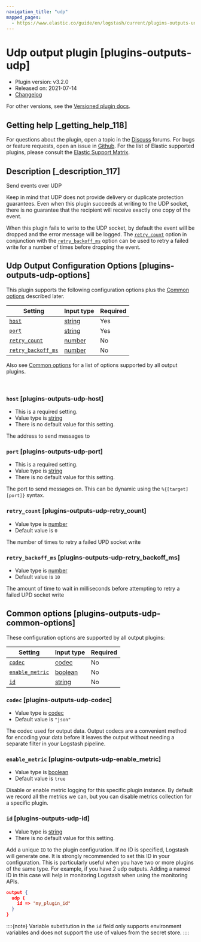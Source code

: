 ```yaml
---
navigation_title: "udp"
mapped_pages:
  - https://www.elastic.co/guide/en/logstash/current/plugins-outputs-udp.html
---
```


# Udp output plugin [plugins-outputs-udp]


* Plugin version: v3.2.0
* Released on: 2021-07-14
* [Changelog](https://github.com/logstash-plugins/logstash-output-udp/blob/v3.2.0/CHANGELOG.md)

For other versions, see the [Versioned plugin docs](/vpr/output-udp-index.md).

## Getting help [_getting_help_118]

For questions about the plugin, open a topic in the [Discuss](http://discuss.elastic.co) forums. For bugs or feature requests, open an issue in [Github](https://github.com/logstash-plugins/logstash-output-udp). For the list of Elastic supported plugins, please consult the [Elastic Support Matrix](https://www.elastic.co/support/matrix#logstash_plugins).


## Description [_description_117]

Send events over UDP

Keep in mind that UDP does not provide delivery or duplicate protection guarantees. Even when this plugin succeeds at writing to the UDP socket, there is no guarantee that the recipient will receive exactly one copy of the event.

When this plugin fails to write to the UDP socket, by default the event will be dropped and the error message will be logged. The [`retry_count`](plugins-outputs-udp.md#plugins-outputs-udp-retry_count) option in conjunction with the [`retry_backoff_ms`](plugins-outputs-udp.md#plugins-outputs-udp-retry_backoff_ms) option can be used to retry a failed write for a number of times before dropping the event.


## Udp Output Configuration Options [plugins-outputs-udp-options]

This plugin supports the following configuration options plus the [Common options](plugins-outputs-udp.md#plugins-outputs-udp-common-options) described later.

| Setting | Input type | Required |
| --- | --- | --- |
| [`host`](plugins-outputs-udp.md#plugins-outputs-udp-host) | [string](introduction.md#string) | Yes |
| [`port`](plugins-outputs-udp.md#plugins-outputs-udp-port) | [string](introduction.md#string) | Yes |
| [`retry_count`](plugins-outputs-udp.md#plugins-outputs-udp-retry_count) | [number](introduction.md#number) | No |
| [`retry_backoff_ms`](plugins-outputs-udp.md#plugins-outputs-udp-retry_backoff_ms) | [number](introduction.md#number) | No |

Also see [Common options](plugins-outputs-udp.md#plugins-outputs-udp-common-options) for a list of options supported by all output plugins.

 

### `host` [plugins-outputs-udp-host]

* This is a required setting.
* Value type is [string](introduction.md#string)
* There is no default value for this setting.

The address to send messages to


### `port` [plugins-outputs-udp-port]

* This is a required setting.
* Value type is [string](introduction.md#string)
* There is no default value for this setting.

The port to send messages on. This can be dynamic using the `%{[target][port]}` syntax.


### `retry_count` [plugins-outputs-udp-retry_count]

* Value type is [number](introduction.md#number)
* Default value is `0`

The number of times to retry a failed UPD socket write


### `retry_backoff_ms` [plugins-outputs-udp-retry_backoff_ms]

* Value type is [number](introduction.md#number)
* Default value is `10`

The amount of time to wait in milliseconds before attempting to retry a failed UPD socket write



## Common options [plugins-outputs-udp-common-options]

These configuration options are supported by all output plugins:

| Setting | Input type | Required |
| --- | --- | --- |
| [`codec`](plugins-outputs-udp.md#plugins-outputs-udp-codec) | [codec](logstash://reference/configuration-file-structure.md#codec) | No |
| [`enable_metric`](plugins-outputs-udp.md#plugins-outputs-udp-enable_metric) | [boolean](logstash://reference/configuration-file-structure.md#boolean) | No |
| [`id`](plugins-outputs-udp.md#plugins-outputs-udp-id) | [string](logstash://reference/configuration-file-structure.md#string) | No |

### `codec` [plugins-outputs-udp-codec]

* Value type is [codec](logstash://reference/configuration-file-structure.md#codec)
* Default value is `"json"`

The codec used for output data. Output codecs are a convenient method for encoding your data before it leaves the output without needing a separate filter in your Logstash pipeline.


### `enable_metric` [plugins-outputs-udp-enable_metric]

* Value type is [boolean](logstash://reference/configuration-file-structure.md#boolean)
* Default value is `true`

Disable or enable metric logging for this specific plugin instance. By default we record all the metrics we can, but you can disable metrics collection for a specific plugin.


### `id` [plugins-outputs-udp-id]

* Value type is [string](logstash://reference/configuration-file-structure.md#string)
* There is no default value for this setting.

Add a unique `ID` to the plugin configuration. If no ID is specified, Logstash will generate one. It is strongly recommended to set this ID in your configuration. This is particularly useful when you have two or more plugins of the same type. For example, if you have 2 udp outputs. Adding a named ID in this case will help in monitoring Logstash when using the monitoring APIs.

```json
output {
  udp {
    id => "my_plugin_id"
  }
}
```

::::{note} 
Variable substitution in the `id` field only supports environment variables and does not support the use of values from the secret store.
::::




